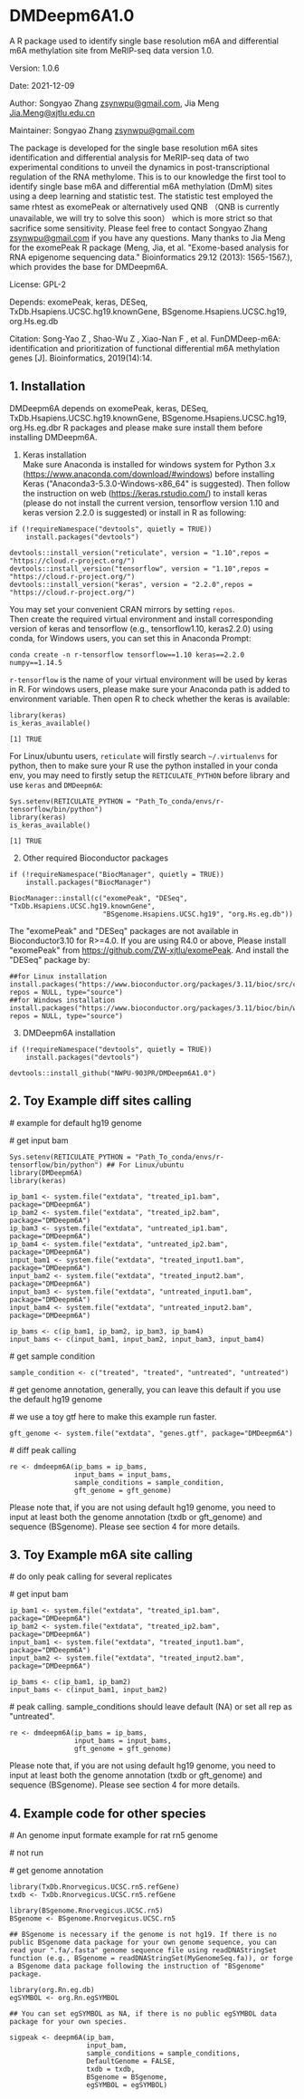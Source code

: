 # DMDeepm6A1.0
A R package used to identify single base resolution m6A and differential m6A methylation site from MeRIP-seq data version 1.0.

Version: 1.0.6

Date: 2021-12-09

Author: Songyao Zhang zsynwpu@gmail.com, Jia Meng Jia.Meng@xjtlu.edu.cn

Maintainer: Songyao Zhang zsynwpu@gmail.com

The package is developed for the single base resolution m6A sites identification and differential analysis for MeRIP-seq data of two experimental conditions to unveil the dynamics in post-transcriptional regulation of the RNA methylome. This is to our knowledge the first tool to identify single base m6A and differential m6A methylation (DmM) sites using a deep learning and statistic test. The statistic test employed the same rhtest as exomePeak or alternatively used QNB （QNB is currently unavailable, we will try to solve this soon） which is more strict so that sacrifice some sensitivity. Please feel free to contact Songyao Zhang zsynwpu@gmail.com if you have any questions. Many thanks to Jia Meng for the exomePeak R package (Meng, Jia, et al. "Exome-based analysis for RNA epigenome sequencing data." Bioinformatics 29.12 (2013): 1565-1567.), which provides the base for DMDeepm6A.

License: GPL-2

Depends: exomePeak, keras, DESeq, TxDb.Hsapiens.UCSC.hg19.knownGene, BSgenome.Hsapiens.UCSC.hg19, org.Hs.eg.db

Citation: Song-Yao Z , Shao-Wu Z , Xiao-Nan F , et al. FunDMDeep-m6A: identification and prioritization of functional differential m6A methylation genes [J]. Bioinformatics, 2019(14):14.

## 1. Installation

DMDeepm6A depends on exomePeak, keras, DESeq, TxDb.Hsapiens.UCSC.hg19.knownGene, BSgenome.Hsapiens.UCSC.hg19, org.Hs.eg.dbr R packages and please make sure install them before installing DMDeepm6A.

1.	Keras installation    
Make sure Anaconda is installed for windows system for Python 3.x (https://www.anaconda.com/download/#windows) before installing Keras ("Anaconda3-5.3.0-Windows-x86_64" is suggested). Then follow the instruction on web (https://keras.rstudio.com/) to install keras (please do not install the current version, tensorflow version 1.10 and keras version 2.2.0 is suggested) or install in R as following:

```{r, eval=FALSE}
if (!requireNamespace("devtools", quietly = TRUE))    
    install.packages("devtools")

devtools::install_version("reticulate", version = "1.10",repos = "https://cloud.r-project.org/")
devtools::install_version("tensorflow", version = "1.10",repos = "https://cloud.r-project.org/")
devtools::install_version("keras", version = "2.2.0",repos = "https://cloud.r-project.org/")

```

You may set your convenient CRAN mirrors by setting `repos`.    
Then create the required virtual environment and install corresponding version of keras and tensorflow (e.g., tensorflow1.10, keras2.2.0) using conda, for Windows users, you can set this in Anaconda Prompt:

```
conda create -n r-tensorflow tensorflow==1.10 keras==2.2.0 numpy==1.14.5
```

` r-tensorflow ` is the name of your virtual environment will be used by keras in R. For windows users, please make sure your Anaconda path is added to environment variable. Then open R to check whether the keras is available:

```
library(keras)
is_keras_available()

[1] TRUE
```
For Linux/ubuntu users, ` reticulate ` will firstly search ` ~/.virtualenvs ` for python, then to make sure your R use the python installed in your conda env, you may need to firstly setup the ` RETICULATE_PYTHON ` before library and use ` keras ` and ` DMDeepm6A `:

```
Sys.setenv(RETICULATE_PYTHON = "Path_To_conda/envs/r-tensorflow/bin/python")
library(keras)
is_keras_available()

[1] TRUE
```

2.	Other required Bioconductor packages
```{r, eval=FALSE}
if (!requireNamespace("BiocManager", quietly = TRUE))    
    install.packages("BiocManager")

BiocManager::install(c("exomePeak", "DESeq", "TxDb.Hsapiens.UCSC.hg19.knownGene",    
                       "BSgenome.Hsapiens.UCSC.hg19", "org.Hs.eg.db"))
```

The "exomePeak" and "DESeq" packages are not available in Bioconductor3.10 for R>=4.0. If you are using R4.0 or above, Please install "exomePeak" from https://github.com/ZW-xjtlu/exomePeak. And install the "DESeq" package by:

```{r, eval=FALSE}
##for Linux installation
install.packages("https://www.bioconductor.org/packages/3.11/bioc/src/contrib/DESeq_1.39.0.tar.gz", repos = NULL, type="source")
##for Windows installation
install.packages("https://www.bioconductor.org/packages/3.11/bioc/bin/windows/contrib/4.0/DESeq_1.39.0.zip", repos = NULL, type="source")
```

3.	DMDeepm6A installation    
```
if (!requireNamespace("devtools", quietly = TRUE))    
    install.packages("devtools")

devtools::install_github("NWPU-903PR/DMDeepm6A1.0")
```

## 2. Toy Example diff sites calling

\# example for default hg19 genome

\# get input bam

```
Sys.setenv(RETICULATE_PYTHON = "Path_To_conda/envs/r-tensorflow/bin/python") ## For Linux/ubuntu
library(DMDeepm6A)
library(keras)

ip_bam1 <- system.file("extdata", "treated_ip1.bam", package="DMDeepm6A")  
ip_bam2 <- system.file("extdata", "treated_ip2.bam", package="DMDeepm6A")  
ip_bam3 <- system.file("extdata", "untreated_ip1.bam", package="DMDeepm6A")  
ip_bam4 <- system.file("extdata", "untreated_ip2.bam", package="DMDeepm6A")  
input_bam1 <- system.file("extdata", "treated_input1.bam", package="DMDeepm6A")  
input_bam2 <- system.file("extdata", "treated_input2.bam", package="DMDeepm6A")  
input_bam3 <- system.file("extdata", "untreated_input1.bam", package="DMDeepm6A")  
input_bam4 <- system.file("extdata", "untreated_input2.bam", package="DMDeepm6A")  

ip_bams <- c(ip_bam1, ip_bam2, ip_bam3, ip_bam4)  
input_bams <- c(input_bam1, input_bam2, input_bam3, input_bam4)  
```

\# get sample condition

```
sample_condition <- c("treated", "treated", "untreated", "untreated")
```

\# get genome annotation, generally, you can leave this default if you use the default hg19 genome

\# we use a toy gtf here to make this example run faster.

```
gft_genome <- system.file("extdata", "genes.gtf", package="DMDeepm6A")
```

\# diff peak calling

```
re <- dmdeepm6A(ip_bams = ip_bams,  
                input_bams = input_bams,  
                sample_conditions = sample_condition,    
                gft_genome = gft_genome)  
```
Please note that, if you are not using default hg19 genome, you need to input at least both the genome annotation (txdb or gft_genome) and sequence (BSgenome). Please see section 4 for more details.

## 3. Toy Example m6A site calling

\# do only peak calling for several replicates

\# get input bam

```
ip_bam1 <- system.file("extdata", "treated_ip1.bam", package="DMDeepm6A")  
ip_bam2 <- system.file("extdata", "treated_ip2.bam", package="DMDeepm6A")  
input_bam1 <- system.file("extdata", "treated_input1.bam", package="DMDeepm6A")  
input_bam2 <- system.file("extdata", "treated_input2.bam", package="DMDeepm6A")  

ip_bams <- c(ip_bam1, ip_bam2)  
input_bams <- c(input_bam1, input_bam2)
```

\# peak calling. sample_conditions should leave default (NA) or set all rep as "untreated".

```
re <- dmdeepm6A(ip_bams = ip_bams,  
                input_bams = input_bams,  
                gft_genome = gft_genome)  
```
Please note that, if you are not using default hg19 genome, you need to input at least both the genome annotation (txdb or gft_genome) and sequence (BSgenome). Please see section 4 for more details.

## 4. Example code for other species
\# An genome input formate example for rat rn5 genome

\# not run

\# get genome annotation

```
library(TxDb.Rnorvegicus.UCSC.rn5.refGene)  
txdb <- TxDb.Rnorvegicus.UCSC.rn5.refGene  

library(BSgenome.Rnorvegicus.UCSC.rn5)  
BSgenome <- BSgenome.Rnorvegicus.UCSC.rn5  

## BSgenome is necessary if the genome is not hg19. If there is no public BSgenome data package for your own genome sequence, you can read your ".fa/.fasta" genome sequence file using readDNAStringSet function (e.g., BSgenome = readDNAStringSet(MyGenomeSeq.fa)), or forge a BSgenome data package following the instruction of "BSgenome" package.

library(org.Rn.eg.db)  
egSYMBOL <- org.Rn.egSYMBOL  

## You can set egSYMBOL as NA, if there is no public egSYMBOL data package for your own species.

sigpeak <- deepm6A(ip_bam,  
                   input_bam,  
                   sample_conditions = sample_conditions,  
                   DefaultGenome = FALSE,  
                   txdb = txdb,  
                   BSgenome = BSgenome,  
                   egSYMBOL = egSYMBOL)  
```
